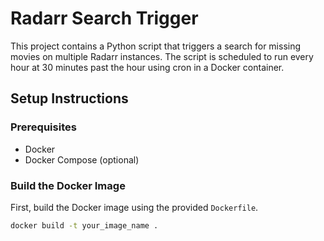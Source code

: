 # Radarr Search Trigger

This project contains a Python script that triggers a search for missing movies on multiple Radarr instances. The script is scheduled to run every hour at 30 minutes past the hour using cron in a Docker container.

## Setup Instructions

### Prerequisites

- Docker
- Docker Compose (optional)

### Build the Docker Image

First, build the Docker image using the provided `Dockerfile`.

```bash
docker build -t your_image_name .
